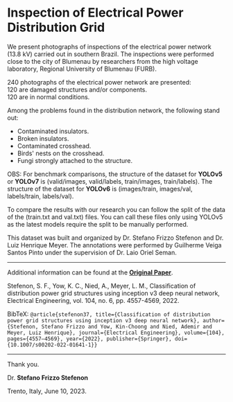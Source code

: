 # Inspection of Electrical Power Distribution Grid

We present photographs of inspections of the electrical power network (13.8 kV) carried out in southern Brazil. The inspections were performed close to the city of Blumenau by researchers from the high voltage laboratory, Regional University of Blumenau (FURB). 

240 photographs of the electrical power network are presented:  
120 are damaged structures and/or components.  
120 are in normal conditions.    
 
Among the problems found in the distribution network, the following stand out:
* Contaminated insulators.
* Broken insulators.
* Contaminated crosshead.
* Birds' nests on the crosshead.
* Fungi strongly attached to the structure. 

OBS: For benchmark comparisons, the structure of the dataset for **YOLOv5** or **YOLOv7** is (valid/images, valid/labels, train/images, train/labels).
The structure of the dataset for **YOLOv6** is (images/train, images/val, labels/train, labels/val).

To compare the results with our research you can follow the split of the data of the (train.txt and val.txt) files. You can call these files only using YOLOv5 as the latest models require the split to be manually performed.

This dataset was built and organized by Dr. Stefano Frizzo Stefenon and Dr. Luiz Henrique Meyer.
The annotations were performed by Guilherme Veiga Santos Pinto under the supervision of Dr. Laio Oriel Seman.

---

Additional information can be found at the **[Original Paper](https://doi.org/10.1007/s00202-022-01641-1)**.

Stefenon, S. F., Yow, K. C., Nied, A., Meyer, L. M., Classification of distribution power grid structures using inception v3 deep neural network, Electrical Engineering, vol. 104, no. 6, pp. 4557-4569, 2022.

BibTeX:
`@article{stefenon37, title={Classification of distribution power grid structures using inception v3 deep neural network}, author={Stefenon, Stefano Frizzo and Yow, Kin-Choong and Nied, Ademir and Meyer, Luiz Henrique}, journal={Electrical Engineering}, volume={104}, pages={4557–4569}, year={2022}, publisher={Springer}, doi={10.1007/s00202-022-01641-1}}`

---

Thank you.

Dr. **Stefano Frizzo Stefenon**

Trento, Italy, June 10, 2023.
